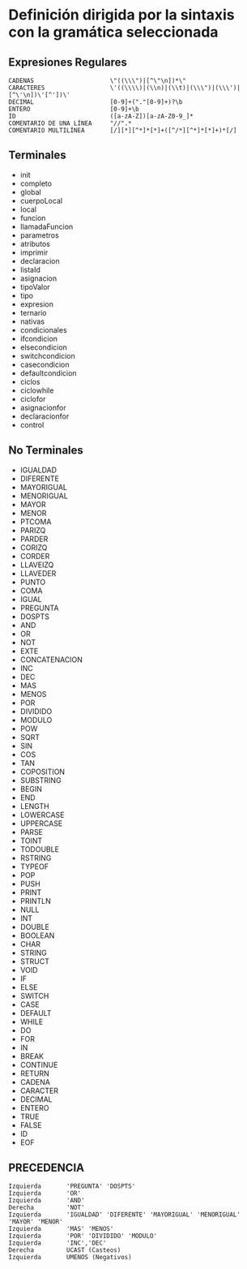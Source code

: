# Definición dirigida por la sintaxis con la gramática seleccionada
## Expresiones Regulares
```
CADENAS                     \"((\\\")|[^\"\n])*\"
CARACTERES                  \'((\\\\)|(\\n)|(\\t)|(\\\")|(\\\')|[^\'\n])\'[^'])\'
DECIMAL                     [0-9]+("."[0-9]+)?\b 
ENTERO                      [0-9]+\b
ID                          ([a-zA-Z])[a-zA-Z0-9_]*
COMENTARIO DE UNA LÍNEA     "//".* 
COMENTARIO MULTILÍNEA       [/][*][^*]*[*]+([^/*][^*]*[*]+)*[/]

```
## Terminales
- init
- completo
- global
- cuerpoLocal
- local
- funcion
- llamadaFuncion
- parametros
- atributos
- imprimir
- declaracion
- listaId
- asignacion
- tipoValor
- tipo
- expresion
- ternario
- nativas
- condicionales
- ifcondicion
- elsecondicion
- switchcondicion
- casecondicion
- defaultcondicion
- ciclos
- ciclowhile
- ciclofor
- asignacionfor
- declaracionfor
- control

## No Terminales
- IGUALDAD
- DIFERENTE
- MAYORIGUAL
- MENORIGUAL
- MAYOR
- MENOR
- PTCOMA
- PARIZQ
- PARDER
- CORIZQ
- CORDER
- LLAVEIZQ
- LLAVEDER
- PUNTO
- COMA
- IGUAL
- PREGUNTA
- DOSPTS
- AND
- OR
- NOT
- EXTE
- CONCATENACION
- INC
- DEC
- MAS
- MENOS
- POR
- DIVIDIDO
- MODULO
- POW
- SQRT
- SIN
- COS
- TAN
- COPOSITION
- SUBSTRING
- BEGIN
- END
- LENGTH
- LOWERCASE
- UPPERCASE
- PARSE
- TOINT
- TODOUBLE
- RSTRING
- TYPEOF
- POP
- PUSH
- PRINT
- PRINTLN
- NULL
- INT
- DOUBLE
- BOOLEAN
- CHAR
- STRING
- STRUCT
- VOID
- IF
- ELSE
- SWITCH
- CASE
- DEFAULT
- WHILE
- DO
- FOR
- IN
- BREAK
- CONTINUE
- RETURN
- CADENA
- CARACTER
- DECIMAL
- ENTERO
- TRUE
- FALSE
- ID
- EOF

## PRECEDENCIA
```
Izquierda       'PREGUNTA' 'DOSPTS'
Izquierda       'OR'
Izquierda       'AND'
Derecha         'NOT'
Izquierda       'IGUALDAD' 'DIFERENTE' 'MAYORIGUAL' 'MENORIGUAL' 'MAYOR' 'MENOR'
Izquierda       'MAS' 'MENOS'
Izquierda       'POR' 'DIVIDIDO' 'MODULO'
Izquierda       'INC','DEC'
Derecha         UCAST (Casteos)
Izquierda       UMENOS (Negativos)
```